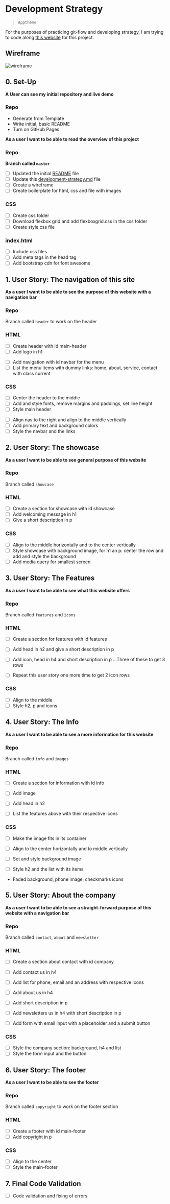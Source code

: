 # Development Strategy

> `Apptheme`

For the purposes of practicing git-flow and developing strategy, I am trying to code along [this website](https://www.youtube.com/watch?v=qlA7dputiNc) for this project.

## Wireframe

<!-- include a wireframe created from whimsical.com for your project in this repository, and display it here -->
![wireframe](https://user-images.githubusercontent.com/45841105/83947029-d08dfd00-a814-11ea-8b9f-ba9ac818c5c9.png)

## 0. Set-Up

__A User can see my initial repository and live demo__

### Repo

- Generate from Template
- Write initial, basic README
- Turn on GitHub Pages

__As a user I want to be able to read the overview of this project__

### Repo

  __Branch called  `master`__

- [ ] Updated the initial [README](./README.md) file
- [ ] Update this [development-strategy.md](./development-strategy.md) file
- [ ] Create a wireframe
- [ ] Create boilerplate for html, css and file with images

### CSS

- [ ] Create css folder
- [ ] Download flexbox grid and add flexboxgrid.css in the css folder
- [ ] Create style.css file

### index.html

- [ ] Include css files
- [ ] Add meta tags in the head tag
- [ ] Add bootstrap cdn for font awesome

## 1. User Story: The navigation of this site

__As a user I want to be able to see the purpose of this website with a navigation bar__

### Repo

Branch called `header` to work on the header

### HTML

- [ ] Create header with id main-header
- [ ] Add logo in h1
 >
- [ ] Add navigation with id navbar for the menu
- [ ] List the menu items with dummy links: home, about, service, contact with class current

### CSS

- [ ] Center the header to the middle
- [ ] Add and style fonts, remove margins and paddings, set line height
- [ ] Style main header
>
- [ ] Align nav to the right and align to the middle vertically
- [ ] Add primary text and background colors
- [ ] Style the navbar and the links

## 2. User Story: The showcase

__As a user I want to be able to see general purpose of this website__

### Repo

Branch called  `showcase`

### HTML

- [ ] Create a section for showcase with id showcase
- [ ] Add welcoming message in h1
- [ ] Give a short description in p

### CSS

- [ ] Align to the middle horizontally and to the center vertically
- [ ] Style showcase with background image, for h1 an p: center the row and add and style the background 
- [ ] Add media query for smallest screen 

## 3. User Story: The Features

__As a user I want to be able to see what this website offers__

### Repo

Branch called  `features` and `icons`

### HTML

- [ ] Create a section for features with id features
- [ ] Add head in h2 and give a short description in p

- [ ] Add icon, head in h4 and short description in p ...Three of these to get 3 rows
- [ ] Repeat this user story one more time to get 2 icon rows

### CSS

- [ ] Align to the middle
- [ ] Style h2, p and icons

## 4. User Story: The Info

__As a user I want to be able to see a more information for this website__

### Repo

Branch called  `info` and `images`

### HTML

- [ ] Create a section for information with id info
- [ ] Add image

- [ ] Add head in h2
- [ ] List the features above with their respective icons

### CSS

- [ ] Make the image fits in its container
- [ ] Align to the center horizontally and to middle vertically
- [ ] Set and style background image
  
- [ ] Style h2 and the list with its items
- Faded background, phone image, checkmarks icons

## 5. User Story: About the company

__As a user I want to be able to see a straight-forward purpose of this website with a navigation bar__

### Repo

Branch called `contact`, `about` and `newsletter`

### HTML

- [ ] Create a section about contact with id company
- [ ] Add contact us in h4
- [ ] Add list for phone, email and an address with respective icons

- [ ] Add about us in h4
- [ ] Add short description in p

- [ ] Add newsletters us in h4 with short description in p
- [ ] Add form with email input with a placeholder and a submit button

### CSS

- [ ] Style the company section: background, h4 and list
- [ ] Style the form input and the button
  
## 6. User Story: The footer

__As a user I want to be able to see the footer__

### Repo

Branch called `copyright` to work on the footer section

### HTML

- [ ] Create a footer with id main-footer
- [ ] Add copyright in p

### CSS

- [ ] Align to the center
- [ ] Style the main-footer

## 7. Final Code Validation

- [ ] Code validation and fixing of errors
